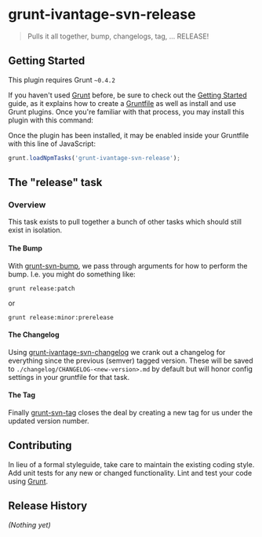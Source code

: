# grunt-ivantage-svn-release

> Pulls it all together, bump, changelogs, tag, ... RELEASE!

## Getting Started
This plugin requires Grunt `~0.4.2`

If you haven't used [Grunt](http://gruntjs.com/) before, be sure to check out the [Getting Started](http://gruntjs.com/getting-started) guide, as it explains how to create a [Gruntfile](http://gruntjs.com/sample-gruntfile) as well as install and use Grunt plugins. Once you're familiar with that process, you may install this plugin with this command:

Once the plugin has been installed, it may be enabled inside your Gruntfile with this line of JavaScript:

```js
grunt.loadNpmTasks('grunt-ivantage-svn-release');
```

## The "release" task

### Overview

This task exists to pull together a bunch of other tasks which should still
exist in isolation.

#### The Bump

With [grunt-svn-bump](https://github.com/iVantage/grunt-svn-bump), we pass
through arguments for how to perform the bump. I.e. you might do something like:

```shell
grunt release:patch
```

or

```shell
grunt release:minor:prerelease
```

#### The Changelog

Using
[grunt-ivantage-svn-changelog](https://github.com/iVantage/grunt-ivantage-svn-changelog)
we crank out a changelog for everything since the previous (semver) tagged
version. These will be saved to `./changelog/CHANGELOG-<new-version>.md`
by default but will honor config settings in your gruntfile for that task.

#### The Tag

Finally [grunt-svn-tag](https://github.com/iVantage/grunt-svn-tag.git) closes
the deal by creating a new tag for us under the updated version number.

## Contributing
In lieu of a formal styleguide, take care to maintain the existing coding style.
Add unit tests for any new or changed functionality. Lint and test your code
using [Grunt](http://gruntjs.com/).

## Release History
_(Nothing yet)_
